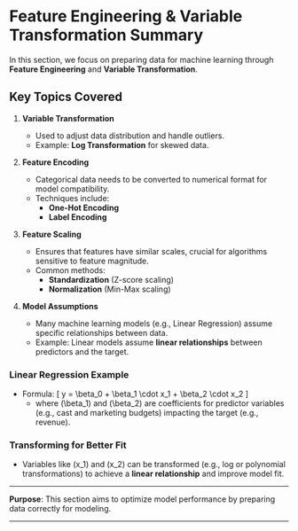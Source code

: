 # Feature Engineering & Variable Transformation Summary

In this section, we focus on preparing data for machine learning through **Feature Engineering** and **Variable Transformation**.

## Key Topics Covered

1. **Variable Transformation**
   - Used to adjust data distribution and handle outliers.
   - Example: **Log Transformation** for skewed data.

2. **Feature Encoding**
   - Categorical data needs to be converted to numerical format for model compatibility.
   - Techniques include:
     - **One-Hot Encoding**
     - **Label Encoding**

3. **Feature Scaling**
   - Ensures that features have similar scales, crucial for algorithms sensitive to feature magnitude.
   - Common methods:
     - **Standardization** (Z-score scaling)
     - **Normalization** (Min-Max scaling)

4. **Model Assumptions**
   - Many machine learning models (e.g., Linear Regression) assume specific relationships between data.
   - Example: Linear models assume **linear relationships** between predictors and the target.

### Linear Regression Example
- Formula: 
  \[
  y = \beta_0 + \beta_1 \cdot x_1 + \beta_2 \cdot x_2
  \]
  - where \(\beta_1\) and \(\beta_2\) are coefficients for predictor variables (e.g., cast and marketing budgets) impacting the target (e.g., revenue).

### Transforming for Better Fit
   - Variables like \(x_1\) and \(x_2\) can be transformed (e.g., log or polynomial transformations) to achieve a **linear relationship** and improve model fit.

---

**Purpose**: This section aims to optimize model performance by preparing data correctly for modeling.

---